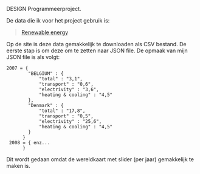 DESIGN Programmeerproject.

De data die ik voor het project gebruik is: 
> [Renewable energy](https://ec.europa.eu/eurostat/tgm/refreshTableAction.do?tab=table&plugin=1&pcode=sdg_07_40&language=en)

Op de site is deze data gemakkelijk te downloaden als CSV bestand. De eerste stap is om deze om te zetten naar JSON file. 
De opmaak van mijn JSON file is als volgt:

```
2007 = {
        "BELGIUM" : {
            "total" : "3,1",
            "transport" : "0,6",
            "electrivity" : "3,6",
            "heating & cooling" : "4,5"
        },
        "Denmark" : {
            "total" : "17,8",
            "transport" : "0,5",
            "electrivity" : "25,6",
            "heating & cooling" : "4,5"          
        }
      }
 2008 = { enz...    
      }
 ```
 
 Dit wordt gedaan omdat de wereldkaart met slider (per jaar) gemakkelijk te maken is. 
      
      

